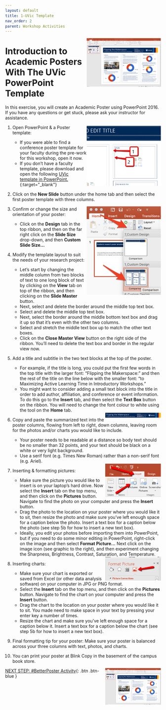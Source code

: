 ```yaml
---
layout: default
title: 1-UVic Template
nav_order: 2
parent: Workshop Activities
---
```


<img src="images/act-1/0.png" alt="" style="float:right;width:240px;">

# Introduction to Academic Posters With The UVic PowerPoint Template

In this exercise, you will create an Academic Poster using PowerPoint 2016. If you have any questions or get stuck, please ask your instructor for assistance.

<img src="images/act-1/2.png" alt="" style="float:right;width:240px;">

1.  Open PowerPoint & a Poster template:
    -   If you were able to find a conference poster template for your faculty during the pre-work for this workshop, open it now.
    -   If you don’t have a faculty template, please download and open the following [UVic template in PowerPoint.](https://web.uvic.ca/~rmccue/UVicEdge_ResearchPoster.pptx){:target="_blank"}
2.  Click on the **New Slide** button under the home tab and then select the first poster template with three columns.

    <img src="images/act-1/1.png" alt="" style="float:right;width:240px;">

3.  Confirm or change the size and orientation of your poster:
    -   Click on the **Design** tab in the top ribbon, and then on the far right click on the **Slide Size** drop-down, and then **Custom Slide Size...**
4.  Modify the template layout to suit the needs of your research project:
    -   Let’s start by changing the middle column from two blocks of text to one long block of text by clicking on the **View** tab on top of the ribbon, and then clicking on the **Slide Master** button.
    -   Next, select and delete the border around the middle top text box.
    -   Select and delete the middle top text box.
    -   Next, select the border around the middle bottom text box and drag it up so that it’s even with the other two columns.
    -   Select and stretch the middle text box up to match the other text boxes.
    -   Click on the **Close Master View** button on the right side of the ribbon. You’ll need to delete the text box and border in the regular view now.
5.  Add a title and subtitle in the two text blocks at the top of the poster.
    -   For example, if the title is long, you could put the first few words in the top title with the larger font: “Flipping the Makerspace:” and then the rest of the title on the line below with the smaller font: “to Maximizing Active Learning Time in Introductory Workshops.”
    -   You might want to consider adding a small text block into the title in order to add author, affiliation, and conference or event information. To do this go to the **Insert** tab, and then select the **Text Box** button on the ribbon. You will need to change the font colour to white using the tool on the **Home** tab.

    <img src="images/act-1/5.png" alt="" style="float:right;width:180px;">

6.  Copy and paste the summarized text into the poster columns, flowing from left to right, down columns, leaving room for the photos and/or charts you would like to include.
    -   Your poster needs to be readable at a distance so body text should be no smaller than 32 points, and your text should be black on a white or very light background.
    -   Use a serif font (e.g. Times New Roman) rather than a non-serif font (e.g. Ariel).

    <img src="images/act-1/7.png" alt="" style="float:right;width:180px;">

7.  Inserting & formatting pictures:
    -   Make sure the picture you would like to insert is on your laptop’s hard drive. Now select the **Insert** tab on the top menu, and then click on the **Pictures** button. Navigate to find the photo on your computer and press the **Insert** button.
    -   Drag the photo to the location on your poster where you would like it to sit, then resize the photo and make sure you’ve left enough space for a caption below the photo. Insert a text box for a caption below the photo (see step 5b for how to insert a new text box).
    -   Ideally, you edit your photos before importing them into PowerPoint, but if you need to do some minor editing in PowerPoint, right-click on the image and then select **Format Picture…**  Next click on the image icon (see graphic to the right), and then experiment changing the Sharpness, Brightness, Contrast, Saturation, and Temperature.

    <img src="images/act-1/7-2.png" alt="" style="float:right;width:180px;">

8.  Inserting charts:
    -   Make sure your chart is exported or saved from Excel (or other data analysis software) on your computer in JPG or PNG format.
    -   Select the **Insert** tab on the top menu, and then click on the **Pictures** button. Navigate to find the chart on your computer and press the **Insert** button.
    -   Drag the chart to the location on your poster where you would like it to sit. You made need to make space in your text by pressing your enter key a number of times.
    -   Resize the chart and make sure you’ve left enough space for a caption below it. Insert a text box for a caption below the chart (see step 5b for how to insert a new text box).
9.  Final formatting tip for your poster: Make sure your poster is balanced across your three columns with text, photos, and charts.
0.  You can print your poster at Blink Copy in the basement of the campus book store.

    <img src="images/act-1/10.png" alt="" style="float:right;width:180px;">

[NEXT STEP: #BetterPoster Activity](act-2.html){: .btn .btn-blue }
